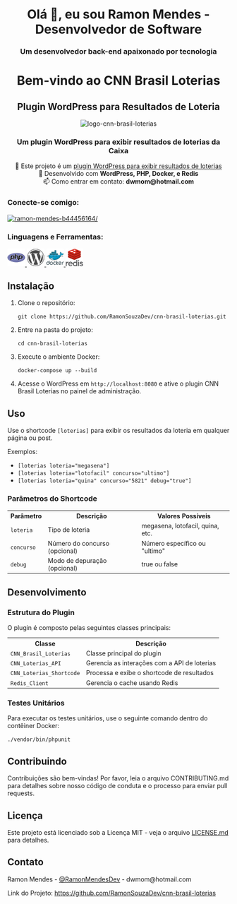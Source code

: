 <h1 align="center">Olá 👋, eu sou Ramon Mendes - Desenvolvedor de Software</h1>
<h3 align="center">Um desenvolvedor back-end apaixonado por tecnologia</h3>

<h1 align="center">Bem-vindo ao CNN Brasil Loterias</h1>

<h2 align="center">Plugin WordPress para Resultados de Loteria</h2>

<p align="center">
  <img src="https://placeholder-for-cnn-brasil-loterias-logo.com/logo.png" alt="logo-cnn-brasil-loterias" />
</p>

<h3 align="center">Um plugin WordPress para exibir resultados de loterias da Caixa</h3>

<p align="center">
  🔭 Este projeto é um <a href="https://github.com/RamonSouzaDev/cnn-brasil-loterias">plugin WordPress para exibir resultados de loterias</a><br>
  🌱 Desenvolvido com <strong>WordPress, PHP, Docker, e Redis</strong><br>
  📫 Como entrar em contato: <strong>dwmom@hotmail.com</strong>
</p>

<h3 align="left">Conecte-se comigo:</h3>
<p align="left">
  <a href="https://linkedin.com/in/ramon-mendes-b44456164/" target="blank">
    <img align="center" src="https://raw.githubusercontent.com/rahuldkjain/github-profile-readme-generator/master/src/images/icons/Social/linked-in-alt.svg" alt="ramon-mendes-b44456164/" height="30" width="40" />
  </a>
</p>

<h3 align="left">Linguagens e Ferramentas:</h3>
<p align="left"> 
  <a href="https://www.php.net" target="_blank" rel="noreferrer"> 
    <img src="https://raw.githubusercontent.com/devicons/devicon/master/icons/php/php-original.svg" alt="php" width="40" height="40"/>
  </a>
  <a href="https://wordpress.org/" target="_blank" rel="noreferrer"> 
    <img src="https://raw.githubusercontent.com/devicons/devicon/master/icons/wordpress/wordpress-plain.svg" alt="wordpress" width="40" height="40"/>
  </a>
  <a href="https://www.docker.com/" target="_blank" rel="noreferrer"> 
    <img src="https://raw.githubusercontent.com/devicons/devicon/master/icons/docker/docker-original-wordmark.svg" alt="docker" width="40" height="40"/>
  </a>
  <a href="https://redis.io" target="_blank" rel="noreferrer"> 
    <img src="https://raw.githubusercontent.com/devicons/devicon/master/icons/redis/redis-original-wordmark.svg" alt="redis" width="40" height="40"/>
  </a>
</p>

<h2>Instalação</h2>

<ol>
  <li>Clone o repositório:
    <pre><code>git clone https://github.com/RamonSouzaDev/cnn-brasil-loterias.git</code></pre>
  </li>
  <li>Entre na pasta do projeto:
    <pre><code>cd cnn-brasil-loterias</code></pre>
  </li>
  <li>Execute o ambiente Docker:
    <pre><code>docker-compose up --build</code></pre>
  </li>
  <li>Acesse o WordPress em <code>http://localhost:8080</code> e ative o plugin CNN Brasil Loterias no painel de administração.</li>
</ol>

<h2>Uso</h2>

<p>Use o shortcode <code>[loterias]</code> para exibir os resultados da loteria em qualquer página ou post.</p>

<p>Exemplos:</p>
<ul>
  <li><code>[loterias loteria="megasena"]</code></li>
  <li><code>[loterias loteria="lotofacil" concurso="ultimo"]</code></li>
  <li><code>[loterias loteria="quina" concurso="5821" debug="true"]</code></li>
</ul>

<h3>Parâmetros do Shortcode</h3>
<table>
  <tr>
    <th>Parâmetro</th>
    <th>Descrição</th>
    <th>Valores Possíveis</th>
  </tr>
  <tr>
    <td><code>loteria</code></td>
    <td>Tipo de loteria</td>
    <td>megasena, lotofacil, quina, etc.</td>
  </tr>
  <tr>
    <td><code>concurso</code></td>
    <td>Número do concurso (opcional)</td>
    <td>Número específico ou "ultimo"</td>
  </tr>
  <tr>
    <td><code>debug</code></td>
    <td>Modo de depuração (opcional)</td>
    <td>true ou false</td>
  </tr>
</table>

<h2>Desenvolvimento</h2>

<h3>Estrutura do Plugin</h3>

<p>O plugin é composto pelas seguintes classes principais:</p>

<table>
  <tr>
    <th>Classe</th>
    <th>Descrição</th>
  </tr>
  <tr>
    <td><code>CNN_Brasil_Loterias</code></td>
    <td>Classe principal do plugin</td>
  </tr>
  <tr>
    <td><code>CNN_Loterias_API</code></td>
    <td>Gerencia as interações com a API de loterias</td>
  </tr>
  <tr>
    <td><code>CNN_Loterias_Shortcode</code></td>
    <td>Processa e exibe o shortcode de resultados</td>
  </tr>
  <tr>
    <td><code>Redis_Client</code></td>
    <td>Gerencia o cache usando Redis</td>
  </tr>
</table>

<h3>Testes Unitários</h3>

<p>Para executar os testes unitários, use o seguinte comando dentro do contêiner Docker:</p>

<pre><code>./vendor/bin/phpunit</code></pre>

<h2>Contribuindo</h2>

<p>Contribuições são bem-vindas! Por favor, leia o arquivo CONTRIBUTING.md para detalhes sobre nosso código de conduta e o processo para enviar pull requests.</p>

<h2>Licença</h2>

<p>Este projeto está licenciado sob a Licença MIT - veja o arquivo <a href="LICENSE.md">LICENSE.md</a> para detalhes.</p>

<h2>Contato</h2>

<p>
  Ramon Mendes - <a href="https://twitter.com/RamonMendesDev">@RamonMendesDev</a> - dwmom@hotmail.com
</p>

<p>
  Link do Projeto: <a href="https://github.com/RamonSouzaDev/cnn-brasil-loterias">https://github.com/RamonSouzaDev/cnn-brasil-loterias</a>
</p>